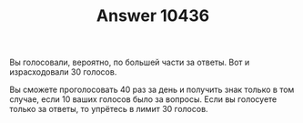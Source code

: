 ﻿---
title: "Answer 10436"
se.owner.user_id: 15479
se.owner.display_name: "Suvitruf - Andrei Apanasik"
se.owner.link: "https://ru.meta.stackoverflow.com/users/15479/suvitruf-andrei-apanasik"
se.answer_id: 10436
se.question_id: 10435
se.post_type: answer
se.is_accepted: True
---
<p>Вы голосовали, вероятно, по большей части за ответы. Вот и израсходовали 30 голосов.</p>

<p>Вы сможете проголосовать 40 раз за день и получить знак только в том случае, если 10 ваших голосов было за вопросы. Если вы голосуете только за ответы, то упрётесь в лимит 30 голосов.</p>
